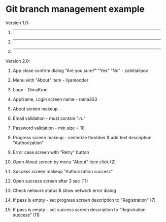 Git branch management example
========================================

Version 1.0:

1. ---

2. ---

3. ---

Version 2.0:

1. App close confirm dialog "Are you sure?" "Yes" "No" - zahittalipov

2. Menu with "About" item - ilyamodder

3. Logo - DimaKron

4. AppName, Login screen name - rama333
 
5. About screen makeup

6. Email validation - must contain ".ru"

7. Password validation - min size = 10

7. Progress screen makeup - centerize throbber & add text description "Authorization"

8. Error case screen with "Retry" button

10. Open About screen by menu "About" item click (2)

11. Success screen makeup "Authorization success"

12. Open success screen after 3 sec (11)

13. Check network status & show network error dialog

14. If pass is empty - set progress screen description to "Registration" (7)

15. If pass is empty - set success screen description to "Registration success" (11)
